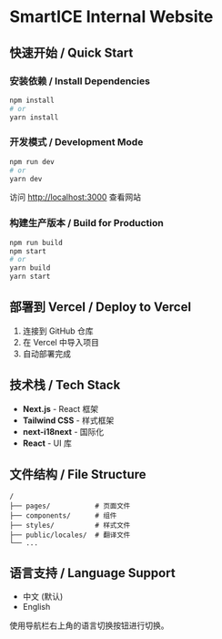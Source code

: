 # SmartICE Internal Website

## 快速开始 / Quick Start

### 安装依赖 / Install Dependencies
```bash
npm install
# or
yarn install
```

### 开发模式 / Development Mode
```bash
npm run dev
# or
yarn dev
```

访问 [http://localhost:3000](http://localhost:3000) 查看网站

### 构建生产版本 / Build for Production
```bash
npm run build
npm start
# or
yarn build
yarn start
```

## 部署到 Vercel / Deploy to Vercel

1. 连接到 GitHub 仓库
2. 在 Vercel 中导入项目
3. 自动部署完成

## 技术栈 / Tech Stack

- **Next.js** - React 框架
- **Tailwind CSS** - 样式框架
- **next-i18next** - 国际化
- **React** - UI 库

## 文件结构 / File Structure

```
/
├── pages/           # 页面文件
├── components/      # 组件
├── styles/          # 样式文件
├── public/locales/  # 翻译文件
└── ...
```

## 语言支持 / Language Support

- 中文 (默认)
- English

使用导航栏右上角的语言切换按钮进行切换。